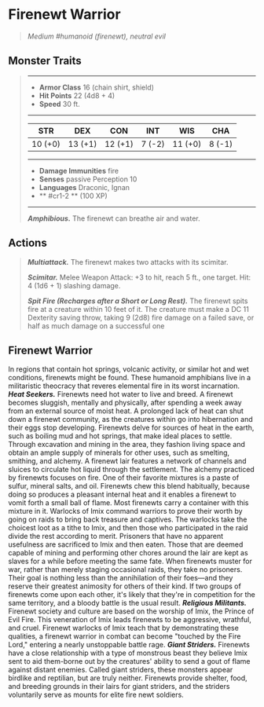 # Firenewt Warrior
>*Medium #humanoid (firenewt), neutral evil*
## Monster Traits
>___
>- **Armor Class** 16 (chain shirt, shield)
>- **Hit Points** 22 (4d8 + 4)
>- **Speed** 30 ft.
>___
>|STR|DEX|CON|INT|WIS|CHA|
>|:---:|:---:|:---:|:---:|:---:|:---:|
>|10 (+0)|13 (+1)|12 (+1)|7 (-2)|11 (+0)|8 (-1)|
>___
>- **Damage Immunities** fire
>- **Senses** passive Perception 10
>- **Languages** Draconic, Ignan
>- ** #cr1-2 ** (100 XP)
>___
>***Amphibious.*** The firenewt can breathe air and water.  
>
## Actions
>***Multiattack.*** The firenewt makes two attacks with its scimitar.  
>
>***Scimitar.*** Melee Weapon Attack: +3 to hit, reach 5 ft., one target. Hit: 4 (1d6 + 1) slashing damage.  
>
>***Spit Fire (Recharges after a Short or Long Rest).*** The firenewt spits fire at a creature within 10 feet of it. The creature must make a DC 11 Dexterity saving throw, taking 9 (2d8) fire damage on a failed save, or half as much damage on a successful one
## Firenewt Warrior
In regions that contain hot springs, volcanic activity, or similar hot and wet conditions, firenewts might be found. These humanoid amphibians live in a militaristic theocracy that reveres elemental fire in its worst incarnation.
***Heat Seekers.***  Firenewts need hot water to live and breed. A firenewt becomes sluggish, mentally and physically, after spending a week away from an external source of moist heat. A prolonged lack of heat can shut down a firenewt community, as the creatures within go into hibernation and their eggs stop developing.
Firenewts delve for sources of heat in the earth, such as boiling mud and hot springs, that make ideal places to settle. Through excavation and mining in the area, they fashion living space and obtain an ample supply of minerals for other uses, such as smelting, smithing, and alchemy. A firenewt lair features a network of channels and sluices to circulate hot liquid through the settlement.
The alchemy practiced by firenewts focuses on fire. One of their favorite mixtures is a paste of sulfur, mineral salts, and oil. Firenewts chew this blend habitually, because doing so produces a pleasant internal heat and it enables a firenewt to vomit forth a small ball of flame. Most firenewts carry a container with this mixture in it.
Warlocks of Imix command warriors to prove their worth by going on raids to bring back treasure and captives. The warlocks take the choicest loot as a tithe to Imix, and then those who participated in the raid divide the rest according to merit. Prisoners that have no apparent usefulness are sacrificed to Imix and then eaten. Those that are deemed capable of mining and performing other chores around the lair are kept as slaves for a while before meeting the same fate.
When firenewts muster for war, rather than merely staging occasional raids, they take no prisoners. Their goal is nothing less than the annihilation of their foes—and they reserve their greatest animosity for others of their kind. If two groups of firenewts come upon each other, it's likely that they're in competition for the same territory, and a bloody battle is the usual result.
***Religious Militants.***  Firenewt society and culture are based on the worship of Imix, the Prince of Evil Fire. This veneration of Imix leads firenewts to be aggressive, wrathful, and cruel. Firenewt warlocks of Imix teach that by demonstrating these qualities, a firenewt warrior in combat can become "touched by the Fire Lord," entering a nearly unstoppable battle rage.
***Giant Striders.***  Firenewts have a close relationship with a type of monstrous beast they believe Imix sent to aid them-borne out by the creatures' ability to send a gout of flame against distant enemies. Called giant striders, these monsters appear birdlike and reptilian, but are truly neither. Firenewts provide shelter, food, and breeding grounds in their lairs for giant striders, and the striders voluntarily serve as mounts for elite fire newt soldiers.